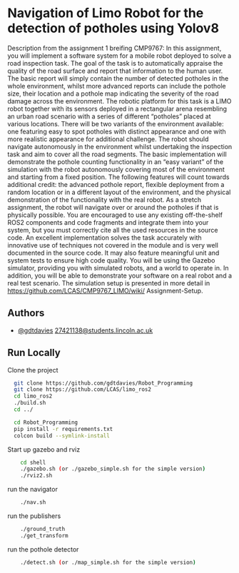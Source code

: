 
# Navigation of Limo Robot for the detection of potholes using Yolov8

Description from the assignment 1 breifing CMP9767:
In this assignment, you will implement a software system for a mobile robot deployed to solve
a road inspection task. The goal of the task is to automatically appraise the quality of the road
surface and report that information to the human user. The basic report will simply contain the
number of detected potholes in the whole environment, whilst more advanced reports can
include the pothole size, their location and a pothole map indicating the severity of the road
damage across the environment.
The robotic platform for this task is a LIMO robot together with its sensors deployed in a
rectangular arena resembling an urban road scenario with a series of different “potholes”
placed at various locations. There will be two variants of the environment available: one
featuring easy to spot potholes with distinct appearance and one with more realistic
appearance for additional challenge. The robot should navigate autonomously in the
environment whilst undertaking the inspection task and aim to cover all the road segments.
The basic implementation will demonstrate the pothole counting functionality in an “easy
variant” of the simulation with the robot autonomously covering most of the environment and
starting from a fixed position.
The following features will count towards additional credit: the advanced pothole report,
flexible deployment from a random location or in a different layout of the environment, and the
physical demonstration of the functionality with the real robot. As a stretch assignment, the
robot will navigate over or around the potholes if that is physically possible.
You are encouraged to use any existing off-the-shelf ROS2 components and code fragments
and integrate them into your system, but you must correctly cite all the used resources in the
source code.
An excellent implementation solves the task accurately with innovative use of techniques not
covered in the module and is very well documented in the source code. It may also feature
meaningful unit and system tests to ensure high code quality. You will be using the Gazebo
simulator, providing you with simulated robots, and a world to operate in. In addition, you will
be able to demonstrate your software on a real robot and a real test scenario. The simulation
setup is presented in more detail in https://github.com/LCAS/CMP9767_LIMO/wiki/
Assignment-Setup.


## Authors

- [@gdtdavies](https://www.github.com/gdtdavies) 27421138@students.lincoln.ac.uk


## Run Locally

Clone the project

```bash
  git clone https://github.com/gdtdavies/Robot_Programming
  git clone https://github.com/LCAS/limo_ros2
  cd limo_ros2
  ./build.sh
  cd ../
```

```bash
  cd Robot_Programming
  pip install -r requirements.txt
  colcon build --symlink-install
```
Start up gazebo and rviz
```bash
    cd shell
    ./gazebo.sh (or ./gazebo_simple.sh for the simple version)
    ./rviz2.sh
```
run the navigator
```bash
    ./nav.sh
```
run the publishers
```bash
    ./ground_truth
    ./get_transform
```
run the pothole detector
```bash
    ./detect.sh (or ./map_simple.sh for the simple version)
```



